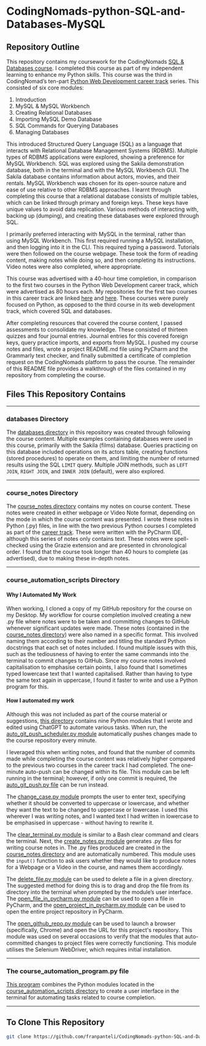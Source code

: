 # CodingNomads-python-SQL-and-Databases-MySQL

## Repository Outline

This repository contains my coursework for the CodingNomads [SQL & Databases course](https://codingnomads.com/course/learn-sql-mysql-databases). I completed this course as part of my independent learning to enhance my Python skills. This course was the third in CodingNomad’s ten-part [Python Web Development career track](https://codingnomads.com/career-track/python-web-development-learn-python-bootcamp) series. This consisted of six core modules:

1. Introduction
2. MySQL & MySQL Workbench
3. Creating Relational Databases
4. Importing MySQL Demo Database
5. SQL Commands for Querying Databases
6. Managing Databases

This introduced Structured Query Language (SQL) as a language that interacts with Relational Database Management Systems (RDBMS). Multiple types of RDBMS applications were explored, showing a preference for MySQL Workbench. SQL was explored using the Sakila demonstration database, both in the terminal and with the MySQL Workbench GUI. The Sakila database contains information about actors, movies, and their rentals. MySQL Workbench was chosen for its open-source nature and ease of use relative to other RDBMS approaches. I learnt through completing this course that a relational database consists of multiple tables, which can be linked through primary and foreign keys. These keys have unique values to avoid data replication. Various methods of interacting with, backing up (dumping), and creating these databases were explored through SQL.

I primarily preferred interacting with MySQL in the terminal, rather than using MySQL Workbench. This first required running a MySQL installation, and then logging into it in the CLI. This required typing a password. Tutorials were then followed on the course webpage. These took the form of reading content, making notes while doing so, and then completing its instructions. Video notes were also completed, where appropriate.

This course was advertised with a 40-hour time completion, in comparison to the first two courses in the Python Web Development career track, which were advertised as 80 hours each. My repositories for the first two courses in this career track are linked [here](https://github.com/franpanteli/CodingNomads-python-101) and [here]([https://github.com/franpanteli](https://github.com/franpanteli/CodingNomads-python-201)). These courses were purely focused on Python, as opposed to the third course in its web development track, which covered SQL and databases.

After completing resources that covered the course content, I passed assessments to consolidate my knowledge. These consisted of thirteen quizzes and four journal entries. Journal entries for this covered foreign keys, query practice imports, and exports from MySQL. I pushed my course notes and files, wrote a project README.md file using PyCharm and the Grammarly text checker, and finally submitted a certificate of completion request on the CodingNomads platform to pass the course. The remainder of this README file provides a walkthrough of the files contained in my repository from completing the course.

## Files This Repository Contains

---

### databases Directory

The [databases directory](https://github.com/franpanteli/CodingNomads-python-SQL-and-Databases-MySQL/tree/main/databases) in this repository was created through following the course content. Multiple examples containing databases were used in this course, primarily with the Sakila (films) database. Queries practicing on this database included operations on its actors table, creating functions (stored procedures) to operate on them, and limiting the number of returned results using the SQL `LIMIT` query. Multiple JOIN methods, such as `LEFT JOIN`, `RIGHT JOIN`, and `INNER JOIN` (default), were also explored.

---

### course_notes Directory

The [course_notes directory](https://github.com/franpanteli/CodingNomads-python-SQL-and-Databases-MySQL/tree/main/course_notes) contains my notes on course content. These notes were created in either webpage or Video Note format, depending on the mode in which the course content was presented. I wrote these notes in Python (.py) files, in line with the two previous Python courses I completed as part of the [career track](https://github.com/franpanteli). These were written with the PyCharm IDE, although this series of notes only contains text. These notes were spell-checked using the Grazie extension and are presented in chronological order. I found that the course took longer than 40 hours to complete (as advertised), due to making these in-depth notes.

---

### course_automation_scripts Directory

#### Why I Automated My Work

When working, I cloned a copy of my GitHub repository for the course on my Desktop. My workflow for course completion involved creating a new .py file where notes were to be taken and committing changes to GitHub whenever significant updates were made. These notes (contained in the [course_notes directory](https://github.com/franpanteli/CodingNomads-python-SQL-and-Databases-MySQL/tree/main/course_notes)) were also named in a specific format. This involved naming them according to their number and titling the standard Python docstrings that each set of notes included. I found multiple issues with this, such as the tediousness of having to enter the same commands into the terminal to commit changes to GitHub. Since my course notes involved capitalisation to emphasise certain points, I also found that I sometimes typed lowercase text that I wanted capitalised. Rather than having to type the same text again in uppercase, I found it faster to write and use a Python program for this.

#### How I automated my work

Although this was not included as part of the course material or suggestions, [this directory](https://github.com/franpanteli/CodingNomads-python-SQL-and-Databases-MySQL/tree/main/course_automation_scripts) contains nine Python modules that I wrote and edited using ChatGPT to automate various tasks. When run, the [auto_git_push_scheduler.py module](https://github.com/franpanteli/CodingNomads-python-SQL-and-Databases-MySQL/blob/main/course_automation_scripts/auto_git_push_scheduler.py) automatically pushes changes made to the course repository every minute. 

I leveraged this when writing notes, and found that the number of commits made while completing the course content was relatively higher compared to the previous two courses in the career track I had completed. The one-minute auto-push can be changed within its file. This module can be left running in the terminal; however, if only one commit is required, the [auto_git_push.py file](https://github.com/franpanteli/CodingNomads-python-SQL-and-Databases-MySQL/blob/main/course_automation_scripts/auto_git_push.py) can be run instead.

The [change_case.py module](https://github.com/franpanteli/CodingNomads-python-SQL-and-Databases-MySQL/blob/main/course_automation_scripts/change_case.py) prompts the user to enter text, specifying whether it should be converted to uppercase or lowercase, and whether they want the text to be changed to uppercase or lowercase. I used this wherever I was writing notes, and I wanted text I had written in lowercase to be emphasised in uppercase - without having to rewrite it.

The [clear_terminal.py module](https://github.com/franpanteli/CodingNomads-python-SQL-and-Databases-MySQL/blob/main/course_automation_scripts/clear_terminal.py) is similar to a Bash clear command and clears the terminal. Next, the [create_notes.py module](https://github.com/franpanteli/CodingNomads-python-SQL-and-Databases-MySQL/blob/main/course_automation_scripts/create_notes.py) generates .py files for writing course notes in. The .py files produced are created in the [course_notes directory](https://github.com/franpanteli/CodingNomads-python-SQL-and-Databases-MySQL/tree/main/course_notes) and are automatically numbered. This module uses the `input()` function to ask users whether they would like to produce notes for a Webpage or a Video in the course, and names them accordingly.

The [delete_file.py module](https://github.com/franpanteli/CodingNomads-python-SQL-and-Databases-MySQL/blob/main/course_automation_scripts/delete_file.py) can be used to delete a file in a given directory. The suggested method for doing this is to drag and drop the file from its directory into the terminal when prompted by the module’s user interface. The [open_file_in_pycharm.py module](https://github.com/franpanteli/CodingNomads-python-SQL-and-Databases-MySQL/blob/main/course_automation_scripts/open_file_in_pycharm.py) can be used to open a file in PyCharm, and the [open_project_in_pycharm.py module](https://github.com/franpanteli/CodingNomads-python-SQL-and-Databases-MySQL/blob/main/course_automation_scripts/open_project_in_pycharm.py) can be used to open the entire project repository in PyCharm. 

The [open_github_repo.py module](https://github.com/franpanteli/CodingNomads-python-SQL-and-Databases-MySQL/blob/main/course_automation_scripts/open_github_repo.py) can be used to launch a browser (specifically, Chrome) and open the URL for this project's repository. This module was used on several occasions to verify that the modules that auto-committed changes to project files were correctly functioning. This module utilises the Selenium WebDriver, which requires initial installation.  

---

### The course_automation_program.py file

[This program](https://github.com/franpanteli/CodingNomads-python-SQL-and-Databases-MySQL/blob/main/course_automation_program.py) combines the Python modules located in the [course_automation_scripts directory](https://github.com/franpanteli/CodingNomads-python-SQL-and-Databases-MySQL/tree/main/course_automation_scripts) to create a user interface in the terminal for automating tasks related to course completion.

---

## To Clone This Repository
```bash
git clone https://github.com/franpanteli/CodingNomads-python-SQL-and-Databases-MySQL.git
